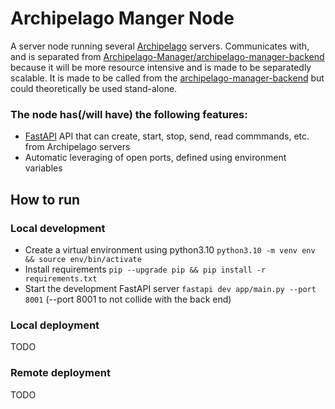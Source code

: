 # Archipelago Manger Node
A server node running several [Archipelago](https://github.com/ArchipelagoMW/Archipelago) servers.
Communicates with, and is separated from [Archipelago-Manager/archipelago-manager-backend](https://github.com/Archipelago-Manager/archipelago-manager-backend) because it will be more resource intensive and is made to be separatedly scalable.
It is made to be called from the [archipelago-manager-backend](https://github.com/Archipelago-Manager/archipelago-manager-backend) but could theoretically be used stand-alone.

### The node has(/will have) the following features:
  - [FastAPI](https://github.com/fastapi/fastapi) API that can create, start, stop, send, read commmands, etc. from Archipelago servers
  - Automatic leveraging of open ports, defined using environment variables

## How to run
### Local development
  - Create a virtual environment using python3.10 `python3.10 -m venv env && source env/bin/activate`
  - Install requirements `pip --upgrade pip && pip install -r requirements.txt`
  - Start the development FastAPI server `fastapi dev app/main.py --port 8001` (--port 8001 to not collide with the back end)


### Local deployment
TODO

### Remote deployment
TODO


